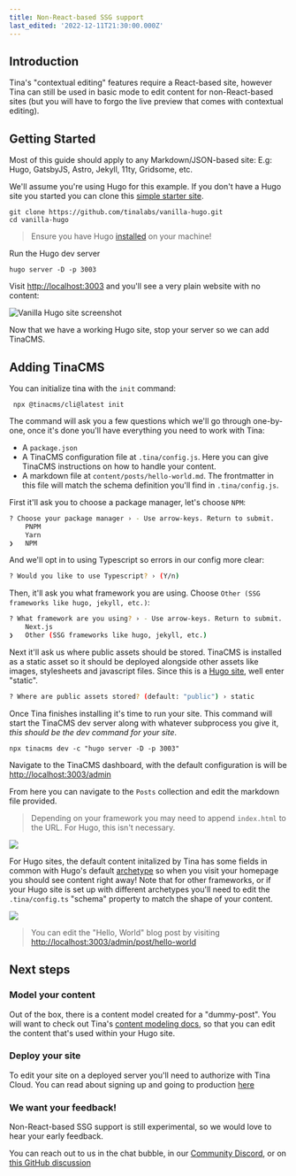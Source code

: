 ```yaml
---
title: Non-React-based SSG support
last_edited: '2022-12-11T21:30:00.000Z'
---
```


## Introduction

Tina's "contextual editing" features require a React-based site, however Tina can still be used in basic mode to edit content for non-React-based sites (but you will have to forgo the live preview that comes with contextual editing).

## Getting Started

Most of this guide should apply to any Markdown/JSON-based site: E.g: Hugo, GatsbyJS, Astro, Jekyll, 11ty, Gridsome, etc.

We'll assume you're using Hugo for this example. If you don't have a Hugo site you started you can clone this [simple starter site](https://github.com/tinalabs/vanilla-hugo).

```bash,copy
git clone https://github.com/tinalabs/vanilla-hugo.git
cd vanilla-hugo
```

> Ensure you have Hugo [installed](https://gohugo.io/getting-started/installing/) on your machine!

Run the Hugo dev server

```bash,copy
hugo server -D -p 3003
```

Visit [http://localhost:3003](http://localhost:3003) and you'll see a very plain website with no content:

![Vanilla Hugo site screenshot](/img/hugo-screenshot.png)

Now that we have a working Hugo site, stop your server so we can add TinaCMS.

## Adding TinaCMS

You can initialize tina with the `init` command:

```bash,copy
 npx @tinacms/cli@latest init
```

The command will ask you a few questions which we'll go through one-by-one, once it's done you'll have everything you need to work with Tina:

- A `package.json`
- A TinaCMS configuration file at `.tina/config.js`. Here you can give TinaCMS instructions on how to handle your content.
- A markdown file at `content/posts/hello-world.md`. The frontmatter in this file will match the schema definition you'll find in `.tina/config.js`.

First it'll ask you to choose a package manager, let's choose `NPM`:

```bash
? Choose your package manager › - Use arrow-keys. Return to submit.
    PNPM
    Yarn
❯   NPM
```

And we'll opt in to using Typescript so errors in our config more clear:

```bash
? Would you like to use Typescript? › (Y/n)
```

Then, it'll ask you what framework you are using. Choose `Other (SSG frameworks like hugo, jekyll, etc.)`:

```bash
? What framework are you using? › - Use arrow-keys. Return to submit.
    Next.js
❯   Other (SSG frameworks like hugo, jekyll, etc.)
```

Next it'll ask us where public assets should be stored. TinaCMS is installed as a static asset so it should be
deployed alongside other assets like images, stylesheets and javascript files. Since this is a [Hugo site](https://gohugo.io/content-management/static-files/), well enter "static".

```bash
? Where are public assets stored? (default: "public") › static
```

Once Tina finishes installing it's time to run your site. This command will start the TinaCMS dev server along with whatever
subprocess you give it, _this should be the dev command for your site_.

```bash,copy
npx tinacms dev -c "hugo server -D -p 3003"
```

Navigate to the TinaCMS dashboard, with the default configuration is will be [http://localhost:3003/admin](http://localhost:3003/admin)

From here you can navigate to the `Posts` collection and edit the markdown file provided.

> Depending on your framework you may need to append `index.html` to the URL. For Hugo, this isn't necessary.

![](/img/hugo-tina-admin-screenshot.png)

For Hugo sites, the default content initalized by Tina has some fields in common with Hugo's default [archetype](https://gohugo.io/content-management/archetypes/#readout)
so when you visit your homepage you should see content right away! Note that for other frameworks, or if your Hugo site is set up with different archetypes you'll need to
edit the `.tina/config.ts` "schema" property to match the shape of your content.

![](/img/hugo-tina-screenshot.png)

> You can edit the "Hello, World" blog post by visiting [http://localhost:3003/admin/post/hello-world](http://localhost:3003/admin/post/hello-world)

## Next steps

### Model your content

Out of the box, there is a content model created for a "dummy-post". You will want to check out Tina's [content modeling docs](/docs/schema/), so that you can edit the content that's used within your Hugo site.

### Deploy your site

To edit your site on a deployed server you'll need to authorize with Tina Cloud. You can read about signing up and going to production [here](/docs/tina-cloud/)

### We want your feedback!

Non-React-based SSG support is still experimental, so we would love to hear your early feedback.

You can reach out to us in the chat bubble, in our [Community Discord](https://discord.com/invite/zumN63Ybpf), or on [this GitHub discussion](https://github.com/tinacms/tinacms/discussions/2215)
